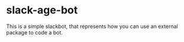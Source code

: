# slack-age-bot
This is a simple slackbot, that represents how you can use an external package to code a bot.
